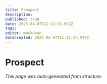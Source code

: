 ```yaml
---
title: Prospect
description: 
published: true
date: 2025-04-07T11:12:25.632Z
tags: 
editor: markdown
dateCreated: 2025-04-07T11:12:23.579Z
---
```


# Prospect

*This page was auto-generated from structure.*